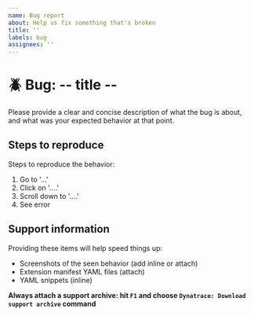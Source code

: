 ```yaml
---
name: Bug report
about: Help us fix something that's broken
title: ''
labels: bug
assignees: ''
---
```

# 🪲 Bug: -- title --

Please provide a clear and concise description of what the bug is about, and what was your expected behavior at that point.

## Steps to reproduce

Steps to reproduce the behavior:

1. Go to '...'
2. Click on '....'
3. Scroll down to '....'
4. See error

## Support information

Providing these items will help speed things up:
- Screenshots of the seen behavior (add inline or attach)
- Extension manifest YAML files (attach)
- YAML snippets (inline)

**Always attach a support archive: hit `F1` and choose `Dynatrace: Download support archive` command**
